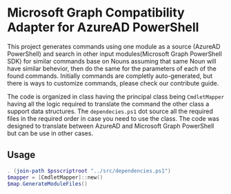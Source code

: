 # Microsoft Graph Compatibility Adapter for AzureAD PowerShell

This project generates commands using one module as a source (AzureAD PowerShell) and search in other input modules(Microsoft Graph PowerShell SDK) for similar commands base on Nouns assuming that same Noun will have similar behevior, then do the same for the parameters of each of the found commands. Initially commands are completly auto-generated, but there is ways to customize commands, please check our contribute guide.

The code is organized in class having the principal class being `CmdletMapper` having all the logic required to translate the command the other class a support data structures. The `dependecies.ps1` dot source all the required files in the required order in case you need to use the class. The code was designed to translate between AzureAD and Microsoft Graph PowerShell but can be use in other cases.

## Usage

```Powershell
. (join-path $psscriptroot "../src/dependencies.ps1")
$mapper = [CmdletMapper]::new()
$map.GenerateModuleFiles()
```

